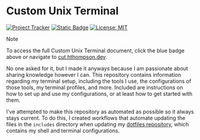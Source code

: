 # Custom Unix Terminal

[![Project Tracker](https://img.shields.io/badge/repo%20status-Project%20Tracker-lightgrey)](https://hthompson.dev/project-tracker#project-146955022) [![Static Badge](https://img.shields.io/badge/Click%20to%20Access%20Custom%20Unix%20Terminal-blue)](https://bsg.hthompson.dev) [![License: MIT](https://img.shields.io/badge/License-MIT-blue.svg)](LICENSE)

> [!NOTE]
> To access the full Custom Unix Terminal document, click the blue badge above or navigate to [cut.hthompson.dev](https://cut.hthompson.dev).

No one asked for it, but I made it anyways because I am passionate about sharing knowledge however I can. This repository contains information regarding my terminal setup, including the tools I use, the configurations of those tools, my terminal profiles, and more. Included are instructions on how to set up and use my configurations, or at least how to get started with them.

I've attempted to make this repository as automated as possible so it always stays current. To do this, I created workflows that automate updating the files in the `includes` directory when updating my [dotfiles repository](https://github.com/StrangeRanger/dotfiles), which contains my shell and terminal configurations.
